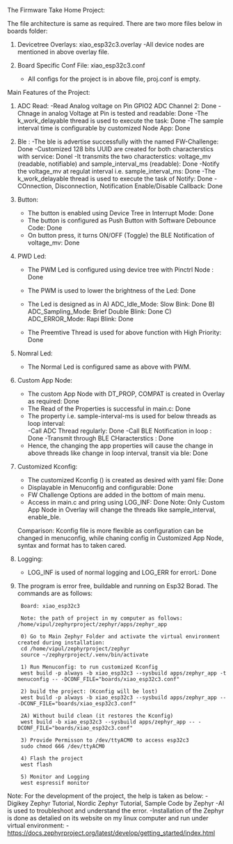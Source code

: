 The Firmware Take Home Project:

The file architecture is same as required. There are two more files below in boards folder:

1) Devicetree Overlays: xiao_esp32c3.overlay
    -All device nodes are mentioned in above overlay file.

2) Board Specific Conf File: xiao_esp32c3.conf
    - All configs for the project is in above file, proj.conf is empty.

Main Features of the Project:

1) ADC Read: 
    -Read Analog voltage on Pin GPIO2 ADC Channel 2: Done
    -Chnage in analog Voltage at Pin is tested and readable: Done 
    -The k_work_delayable thread is used to execute the task: Done
    -The sample interval time is configurable by customized Node App: Done

2) Ble :
    -The ble is advertise successfully with the named FW-Challenge: Done
    -Customized 128 bits UUID are created for both characterstics with service: Donel
    -It transmits the two characterstics: voltage_mv (readable, notifiable) and sample_interval_ms (readable): Done
    -Notify the voltage_mv at regulat interval i.e. sample_interval_ms: Done
    -The k_work_delayable thread is used to execute the task of Notify: Done
    -COnnection, Disconnection, Notification Enable/Disable Callback: Done

3) Button:
    - The button is enabled using Device Tree in Interrupt Mode: Done
    - The button is configured as Push Button with Software Debounce Code: Done
    - On button press, it turns ON/OFF (Toggle) the BLE Notification of voltage_mv: Done

4) PWD Led:
    - The PWM Led is configured using device tree with Pinctrl Node : Done
    - The PWM is used to lower the brightness of the Led: Done
    - The Led is designed as in 
        A) ADC_Idle_Mode: Slow Bink: Done
        B) ADC_Sampling_Mode: Brief Double Blink: Done
        C) ADC_ERROR_Mode: Rapi Blink: Done

    - The Preemtive Thread is used for above function with High Priority: Done

5) Nomral Led:
    - The Normal Led is configured same as above with PWM.

6) Custom App Node:
    - The custom App Node with DT_PROP, COMPAT is created in Overlay as required: Done
    - The Read of the Properties is successful in main.c: Done
    - The property i.e. sample-interval-ms is used for below threads as loop interval:  
        -Call ADC Thread regularly: Done
        -Call BLE Notification in loop : Done
        -Transmit through BLE CHaracterstics : Done
    - Hence, the changing the app properties will cause the change in above threads
    like change in loop interval, transit via ble: Done

7) Customized Kconfig:
    - The customized Kconfig () is created as desired with yaml file: Done
    - Displayable in Menuconfig and configurable: Done
    - FW Challenge Options are added in the bottom of main menu.
    - Access in main.c and pring using LOG_INF: Done
    Note: Only Custom App Node in Overlay will change the threads like sample_interval, enable_ble.

    Comparison: Kconfig file is more flexible as configuration can be changed in menuconfig, while
    chaning config in Customized App Node, syntax and format has to taken cared.

8) Logging:
    - LOG_INF is used of normal logging and LOG_ERR for errorL: Done

9) The program is error free, buildable and running on Esp32 Borad. The commands are as follows:

  

        Board: xiao_esp32c3

        Note: the path of project in my computer as follows: /home/vipul/zephyrproject/zephyr/apps/zephyr_app

        0) Go to Main Zephyr Folder and activate the virtual environment created during installation:
        cd /home/vipul/zephyrproject/zephyr
        source ~/zephyrproject/.venv/bin/activate

        1) Run Menuconfig: to run customized Kconfig
        west build -p always -b xiao_esp32c3 --sysbuild apps/zephyr_app -t menuconfig -- -DCONF_FILE="boards/xiao_esp32c3.conf"

        2) build the project: (Kconfig will be lost)
        west build -p always -b xiao_esp32c3 --sysbuild apps/zephyr_app -- -DCONF_FILE="boards/xiao_esp32c3.conf"
        
        2A) Without build clean (it restores the Kconfig)
        west build -b xiao_esp32c3 --sysbuild apps/zephyr_app -- -DCONF_FILE="boards/xiao_esp32c3.conf"

        3) Provide Permisson to /dev/ttyACM0 to access esp32c3
        sudo chmod 666 /dev/ttyACM0

        4) Flash the project
        west flash

        5) Monitor and Logging
        west espressif monitor


Note: For the development of the project, the help is taken as below: 
    -Digikey Zephyr Tutorial, Nordic Zephyr Tutorial, Sample Code by Zephyr
    -AI is used to troubleshoot and understand the error.
    -Installation of the Zephyr is done as detalied on its website on my linux computer 
     and run under virtual environment:
        -https://docs.zephyrproject.org/latest/develop/getting_started/index.html


